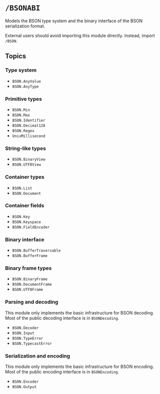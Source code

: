 # ``/BSONABI``

Models the BSON type system and the binary interface of the BSON serialization format.

External users should avoid importing this module directly. Instead, import ``/BSON``.

## Topics

### Type system

-   ``BSON.AnyValue``
-   ``BSON.AnyType``

### Primitive types

-   ``BSON.Min``
-   ``BSON.Max``
-   ``BSON.Identifier``
-   ``BSON.Decimal128``
-   ``BSON.Regex``
-   ``UnixMillisecond``

### String-like types

-   ``BSON.BinaryView``
-   ``BSON.UTF8View``

### Container types

-   ``BSON.List``
-   ``BSON.Document``

### Container fields

-   ``BSON.Key``
-   ``BSON.Keyspace``
-   ``BSON.FieldEncoder``

### Binary interface

-   ``BSON.BufferTraversable``
-   ``BSON.BufferFrame``

### Binary frame types

-   ``BSON.BinaryFrame``
-   ``BSON.DocumentFrame``
-   ``BSON.UTF8Frame``

### Parsing and decoding

This module only implements the basic infrastructure for BSON decoding. Most of the public decoding interface is in ``BSONDecoding``.

-   ``BSON.Decoder``
-   ``BSON.Input``
-   ``BSON.TypeError``
-   ``BSON.TypecastError``

### Serialization and encoding

This module only implements the basic infrastructure for BSON encoding. Most of the public encoding interface is in ``BSONEncoding``.

-   ``BSON.Encoder``
-   ``BSON.Output``
